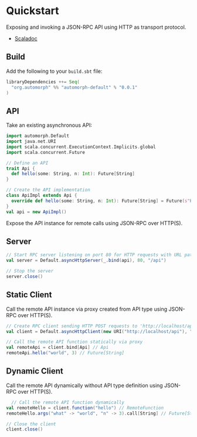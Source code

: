 # Quickstart

Exposing and invoking a JSON-RPC API using HTTP as transport protocol.

* [Scaladoc](https://www.javadoc.io/doc/org.automorph/automorph-core_3.0.0/latest/)

## Build

Add the following to your `build.sbt` file:

```scala
libraryDependencies ++= Seq(
  "org.automorph" %% "automorph-default" % "0.0.1"
)
```

## API

Take an existing asynchronous API:

```scala
import automorph.Default
import java.net.URI
import scala.concurrent.ExecutionContext.Implicits.global
import scala.concurrent.Future

// Define an API
trait Api {
  def hello(some: String, n: Int): Future[String]
}

// Create the API implementation
class ApiImpl extends Api {
  override def hello(some: String, n: Int): Future[String] = Future(s"Hello $some $n!")
}
val api = new ApiImpl()

```

Expose the API instance for remote calls using JSON-RPC over HTTP(S).

## Server

```scala
// Start RPC server listening on port 80 for HTTP requests with URL path '/api'
val server = Default.asyncHttpServer(_.bind(api), 80, "/api")

// Stop the server
server.close()
```

## Static Client

Call the remote API instance via proxy created from API type using JSON-RPC over HTTP(S).

```scala
// Create RPC client sending HTTP POST requests to 'http://localhost/api'
val client = Default.asyncHttpClient(new URI("http://localhost/api"), "POST")

// Call the remote API function statically via proxy
val remoteApi = client.bind[Api] // Api
remoteApi.hello("world", 3) // Future[String]
```

## Dynamic Client

Call the remote API dynamically without API type definition using JSON-RPC over HTTP(S).

```scala
  // Call the remote API function dynamically
val remoteHello = client.function("hello") // RemoteFunction
remoteHello.args("what" -> "world", "n" -> 3).call[String] // Future[String]

// Close the client
client.close()
```
